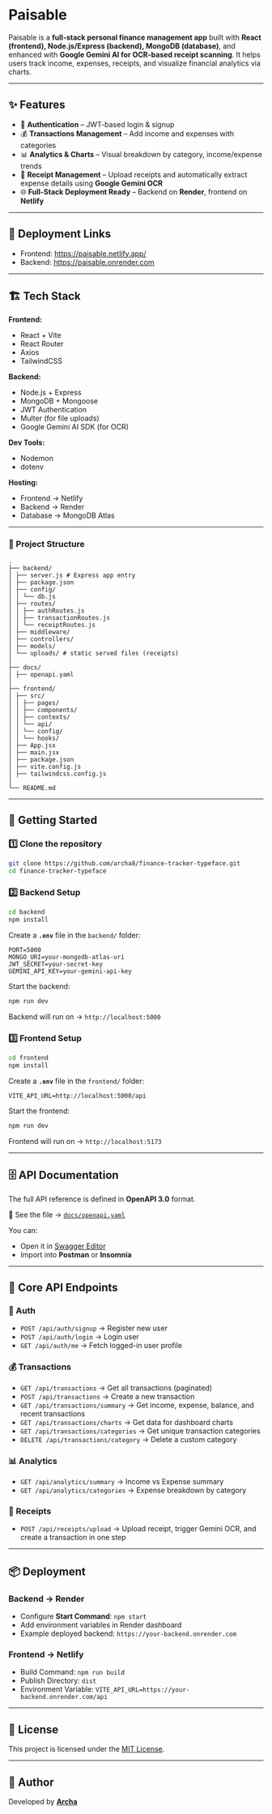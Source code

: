 # Paisable

Paisable is a **full-stack personal finance management app** built with **React (frontend), Node.js/Express (backend), MongoDB (database)**, and enhanced with **Google Gemini AI for OCR-based receipt scanning**. It helps users track income, expenses, receipts, and visualize financial analytics via charts.

---

## ✨ Features

* 🔑 **Authentication** – JWT-based login & signup
* 💰 **Transactions Management** – Add income and expenses with categories
* 📊 **Analytics & Charts** – Visual breakdown by category, income/expense trends
* 🧾 **Receipt Management** – Upload receipts and automatically extract expense details using **Google Gemini OCR**
* 🌐 **Full-Stack Deployment Ready** – Backend on **Render**, frontend on **Netlify**

---

## 🔗 Deployment Links

* Frontend: https://paisable.netlify.app/
* Backend: https://paisable.onrender.com

---

## 🏗️ Tech Stack

**Frontend:**

* React + Vite
* React Router
* Axios
* TailwindCSS

**Backend:**

* Node.js + Express
* MongoDB + Mongoose
* JWT Authentication
* Multer (for file uploads)
* Google Gemini AI SDK (for OCR)

**Dev Tools:**

* Nodemon
* dotenv

**Hosting:**

* Frontend → Netlify
* Backend → Render
* Database → MongoDB Atlas

---

###  :file_folder: Project Structure

```
.
├── backend/
│ ├── server.js # Express app entry
│ ├── package.json
│ ├── config/
│ │ └── db.js
│ ├── routes/
│ │ ├── authRoutes.js
│ │ ├── transactionRoutes.js
│ │ └── receiptRoutes.js
│ ├── middleware/
│ ├── controllers/
│ ├── models/
│ └── uploads/ # static served files (receipts)
│
├── docs/
│ ├── openapi.yaml
│
├── frontend/
│ ├── src/
│ │ ├── pages/
│ │ ├── components/
│ │ ├── contexts/
│ │ └── api/
│ │ └── config/
│ │ └── hooks/
│ ├── App.jsx
│ ├── main.jsx
│ ├── package.json
│ ├── vite.config.js
│ ├── tailwindcss.config.js
│
└── README.md
```

---

## 🚀 Getting Started

### 1️⃣ Clone the repository

```bash
git clone https://github.com/archa8/finance-tracker-typeface.git
cd finance-tracker-typeface
```

### 2️⃣ Backend Setup

```bash
cd backend
npm install
```

Create a **`.env`** file in the `backend/` folder:

```env
PORT=5000
MONGO_URI=your-mongodb-atlas-uri
JWT_SECRET=your-secret-key
GEMINI_API_KEY=your-gemini-api-key
```

Start the backend:

```bash
npm run dev
```

Backend will run on → `http://localhost:5000`

### 3️⃣ Frontend Setup

```bash
cd frontend
npm install
```

Create a **`.env`** file in the `frontend/` folder:

```env
VITE_API_URL=http://localhost:5000/api
```

Start the frontend:

```bash
npm run dev
```

Frontend will run on → `http://localhost:5173`

---

## 🗄️ API Documentation

The full API reference is defined in **OpenAPI 3.0** format.

📖 See the file → [`docs/openapi.yaml`](./docs/openapi.yaml)

You can:

* Open it in [Swagger Editor](https://editor.swagger.io/)
* Import into **Postman** or **Insomnia**

---

## 📡 Core API Endpoints

### 🔑 Auth

* `POST /api/auth/signup` → Register new user
* `POST /api/auth/login` → Login user
* `GET /api/auth/me` → Fetch logged-in user profile

### 💰 Transactions

* `GET /api/transactions` → Get all transactions (paginated)
* `POST /api/transactions` → Create a new transaction
* `GET /api/transactions/summary` → Get income, expense, balance, and recent transactions
* `GET /api/transactions/charts` → Get data for dashboard charts
* `GET /api/transactions/categories` → Get unique transaction categories
* `DELETE /api/transactions/category` → Delete a custom category

### 📊 Analytics

* `GET /api/analytics/summary` → Income vs Expense summary
* `GET /api/analytics/categories` → Expense breakdown by category

### 🧾 Receipts

* `POST /api/receipts/upload` → Upload receipt, trigger Gemini OCR, and create a transaction in one step

---

## 📦 Deployment

### Backend → Render

* Configure **Start Command**: `npm start`
* Add environment variables in Render dashboard
* Example deployed backend: `https://your-backend.onrender.com`

### Frontend → Netlify

* Build Command: `npm run build`
* Publish Directory: `dist`
* Environment Variable: `VITE_API_URL=https://your-backend.onrender.com/api`

---

## 📝 License

This project is licensed under the [MIT License](LICENSE).

---

## 👤 Author

Developed by [**Archa**](https://github.com/archa8)
